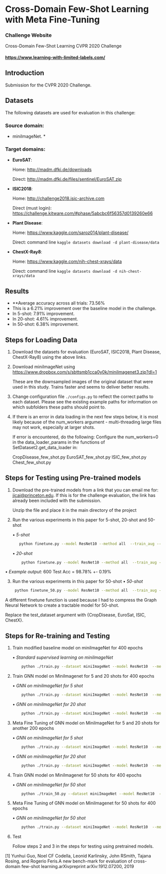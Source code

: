 # Cross-Domain Few-Shot Learning with Meta Fine-Tuning


### Challenge Website
Cross-Domain Few-Shot Learning CVPR 2020 Challenge
#### https://www.learning-with-limited-labels.com/


## Introduction

Submission for the CVPR 2020 Challenge. 

## Datasets
The following datasets are used for evaluation in this challenge:

### Source domain: 

* miniImageNet. * 



### Target domains: 

* **EuroSAT**:

    Home: http://madm.dfki.de/downloads

    Direct: http://madm.dfki.de/files/sentinel/EuroSAT.zip

* **ISIC2018**:

    Home: http://challenge2018.isic-archive.com

    Direct (must login): https://challenge.kitware.com/#phase/5abcbc6f56357d0139260e66

* **Plant Disease**:

    Home: https://www.kaggle.com/saroz014/plant-disease/

    Direct: command line `kaggle datasets download -d plant-disease/data`

* **ChestX-Ray8**:

    Home: https://www.kaggle.com/nih-chest-xrays/data

    Direct: command line `kaggle datasets download -d nih-chest-xrays/data`

## Results



* **Average accuracy across all trials: 73.56\% 
* This is a 6.21\% improvement over the baseline model in the challenge. 
* In 5-shot: 7.91\% improvement. 
* In 20-shot: 4.61\% improvement. 
* In 50-shot: 6.38\% improvement. 


## Steps for Loading Data

1. Download the datasets for evaluation (EuroSAT, ISIC2018, Plant Disease, ChestX-Ray8) using the above links. 

2. Download miniImageNet using <https://www.dropbox.com/s/sbttsmb1cca0y0k/miniImagenet3.zip?dl=1>

    These are the downsampled images of the original dataset that were used in this study. Trains faster and seems to   deliver better results.

3. Change configuration file `./configs.py` to reflect the correct paths to each dataset. Please see the existing example paths for information on which subfolders these paths should point to.

4. If there is an error in data loading in the next few steps below, it is most likely because of the num_workers argument - multi-threading large files may not work, especially at larger shots.
 
   If error is encountered, do the following:
   Configure the num_workers=0 in the data_loader_params in the functions of SetDataset2.get_data_loader in:
  
    CropDisease_few_shot.py
    EuroSAT_few_shot.py
    ISIC_few_shot.py
    Chest_few_shot.py


## Steps for Testing using Pre-trained models

1. Download the pre-trained models from a link that you can email me for: jjcai@princeton.edu. If this is for the challenge evaluation, the link has already been included with the submission.
 
    Unzip the file and place it in the main directory of the project
 
5. Run the various experiments in this paper for 5-shot, 20-shot and 50-shot

    • *5-shot*

    ```bash
       python finetune.py --model ResNet10 --method all  --train_aug --n_shot 5 --save_iter 600 --fine_tune_epoch 5 --test_dataset CropDisease --gen_examples 17 
    ```

    • *20-shot*

    ```bash
        python finetune.py --model ResNet10 --method all  --train_aug --n_shot 20 --save_iter 600 --fine_tune_epoch 5 --test_dataset CropDisease --gen_examples 17 
    ```
 
  • *Example output:* 600 Test Acc = 98.78% +- 0.19%
 
 3. Run the various experiments in this paper for 50-shot
    • *50-shot*
    ```bash
     python finetune_50.py --model ResNet10 --method all  --train_aug --n_shot 50 --save_iter 600 --fine_tune_epoch 5 --test_dataset CropDisease --gen_examples 17 
     ```
 
 A different finetune function is used because I had to compress the Graph Neural Network to create a tractable model for 50-shot.
 
 Replace the test_dataset argument with {CropDisease, EuroSat, ISIC, ChestX}.
 
 
## Steps for Re-training and Testing


1. Train modified baseline model on miniImageNet for 400 epochs

    • *Standard supervised learning on miniImageNet*
    ```bash
        python ./train.py --dataset miniImageNet --model ResNet10  --method baseline --train_aug --start_epoch 0 --end_epoch 401
    ```
2. Train GNN model on MiniImagenet for 5 and 20 shots for 400 epochs

    • *GNN on miniImageNet for 5 shot*

    ```bash
        python ./train.py --dataset miniImageNet --model ResNet10  --method gnnnet --n_shot 5 --train_aug --start_epoch 0 --stop_epoch 401
    ```
    
    • *GNN on miniImageNet for 20 shot*

    ```bash
        python ./train.py --dataset miniImageNet --model ResNet10  --method gnnnet --n_shot 20 --train_aug --start_epoch 0 --stop_epoch 401
    ```
3. Meta Fine Tuning of GNN model on MiniImageNet for 5 and 20 shots for another 200 epochs
 
    • *GNN on miniImageNet for 5 shot*

      ```bash
          python ./train.py --dataset miniImageNet --model ResNet10  --method gnnnet --n_shot 5 --train_aug --start_epoch 401 --stop_epoch 601 --fine_tune
      ```
    
   • *GNN on miniImageNet for 20 shot*

      ```bash
          python ./train.py --dataset miniImageNet --model ResNet10  --method gnnnet --n_shot 20 --train_aug --start_epoch 401 --stop_epoch 601 --fine_tune
      ```
 
4. Train GNN model on MiniImagenet for 50 shots for 400 epochs

    • *GNN on miniImageNet for 50 shot*

    ```bash
        python ./train_50.py --dataset miniImageNet --model ResNet10  --method gnnnet --n_shot 50 --train_aug --start_epoch 0 --stop_epoch 401
    ```
5. Meta Fine Tuning of GNN model on MiniImagenet for 50 shots for 400 epochs
 
    • *GNN on miniImageNet for 50 shot*

      ```bash
          python ./train.py --dataset miniImageNet --model ResNet10  --method gnnnet --n_shot 50 --train_aug --start_epoch 401 --stop_epoch 601 --fine_tune
      ```
    
6. Test

    Follow steps 2 and 3 in the steps for testing using pretrained models.

[1] Yunhui  Guo,  Noel  CF  Codella,  Leonid  Karlinsky,  John  RSmith,  Tajana  Rosing,  and  Rogerio  Feris.A  new  bench-mark for evaluation of cross-domain few-shot learning.arXivpreprint arXiv:1912.07200, 2019

